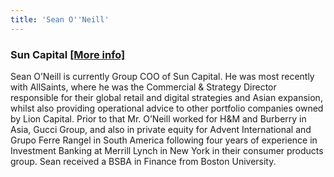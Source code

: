 ```yaml
---
title: 'Sean O''Neill'
---
```


<h3 class="page-subtitle">Sun Capital <a class="sm" href="https://suncappart.com/team/oneill-sean/">[More info]</a></h3>
Sean O’Neill is currently Group COO of Sun Capital. He was most recently with AllSaints, where he was the Commercial & Strategy Director responsible for their global retail and digital strategies and Asian expansion, whilst also providing operational advice to other portfolio companies owned by Lion Capital. Prior to that Mr. O’Neill worked for H&M and Burberry in Asia, Gucci Group, and also in private equity for Advent International and Grupo Ferre Rangel in South America following four years of experience in Investment Banking at Merrill Lynch in New York in their consumer products group. Sean received a BSBA in Finance from Boston University.